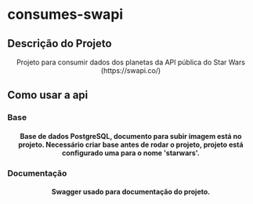 # consumes-swapi

## Descrição do Projeto
  <p align="center">Projeto para consumir dados dos planetas da API pública do Star Wars (https://swapi.co/)</p>

## Como usar a api
### Base
  <h4 align="center"> 
  	Base de dados PostgreSQL, documento para subir imagem está no projeto.
    	Necessário criar base antes de rodar o projeto, projeto está configurado uma para o nome 'starwars'.
  </h4>
  
### Documentação
  <h4 align="center"> 
  	Swagger usado para documentação do projeto.
  </h4>

